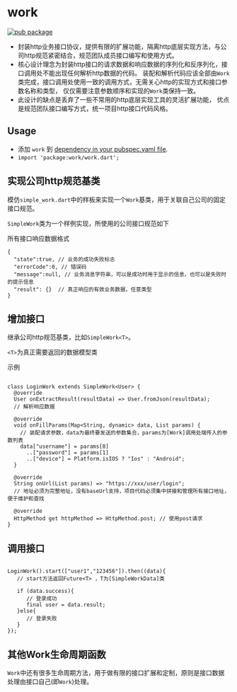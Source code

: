 # work

[![pub package](https://img.shields.io/pub/v/work.svg)](https://pub.dartlang.org/packages/work)

* 封装http业务接口协议，提供有限的扩展功能，隔离http底层实现方法，与公司http规范紧密结合，规范团队成员接口编写和使用方式。
* 核心设计理念为封装http接口的请求数据和响应数据的序列化和反序列化，接口调用处不能出现任何解析http数据的代码。
装配和解析代码应该全部由`Work`类完成，接口调用处使用一致的调用方式，无需关心http的实现方式和接口参数名称和类型，
仅仅需要注意参数顺序和实现的`Work`类保持一致。
* 此设计的缺点是丢弃了一些不常用的http底层实现工具的灵活扩展功能，
优点是规范团队接口编写方式，统一项目http接口代码风格。

## Usage
* 添加 `work` 到 [dependency in your pubspec.yaml file](https://flutter.io/platform-plugins/).
* `import 'package:work/work.dart';`

## 实现公司http规范基类

模仿`simple_work.dart`中的样板来实现一个`Work`基类，用于关联自己公司的固定接口规范。

`SimpleWork`类为一个样例实现，所使用的公司接口规范如下

所有接口响应数据格式
```
{
  "state":true, // 业务的成功失败标志
  "errorCode":0, // 错误码
  "message":null, // 业务消息字符串，可以是成功时用于显示的信息，也可以是失败时的提示信息
  "result": {}  // 真正响应的有效业务数据，任意类型
}
```

## 增加接口

继承公司http规范基类，比如`SimpleWork<T>`。

`<T>`为真正需要返回的数据模型类

示例

```

class LoginWork extends SimpleWork<User> {
  @override
  User onExtractResult(resultData) => User.fromJson(resultData);
  // 解析响应数据

  @override
  void onFillParams(Map<String, dynamic> data, List params) {
    // 装配请求参数，data为最终要发送的参数集合，params为[Work]调用处端传入的参数列表
    data["username"] = params[0]
      ..["password"] = params[1]
      ..["device"] = Platform.isIOS ? "Ios" : "Android";
  }

  @override
  String onUrl(List params) => "https://xxx/user/login";  
  // 地址必须为完整地址，没有baseUrl支持，项目代码必须集中拼接和管理所有接口地址，便于维护和查找

  @override
  HttpMethod get httpMethod => HttpMethod.post; // 使用post请求
}

```

## 调用接口

```

LoginWork().start(["user1","123456"]).then((data){
   // start方法返回Future<T> ，T为[SimpleWorkData]类

   if (data.success){
      // 登录成功
      final user = data.result;
   }else{
      // 登录失败
   }
});

```

## 其他Work生命周期函数

`Work`中还有很多生命周期方法，用于做有限的接口扩展和定制，原则是接口数据处理由接口自己(即`Work`)处理。
